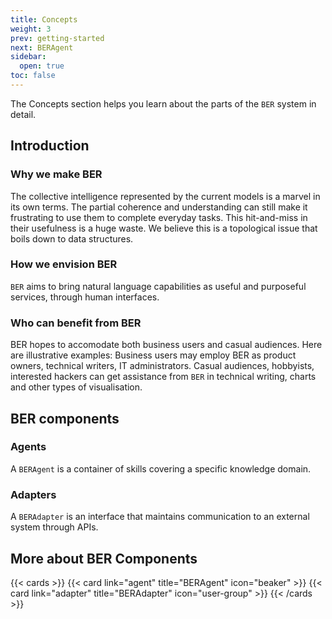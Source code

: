 ```yaml
---
title: Concepts
weight: 3
prev: getting-started
next: BERAgent
sidebar:
  open: true
toc: false
---
```


The Concepts section helps you learn about the parts of the `BER` system in detail.

## Introduction
### Why we make BER
The collective intelligence represented by the current models is a marvel in its own terms. The partial coherence and understanding can still make it frustrating to use them to complete everyday tasks. This hit-and-miss in their usefulness is a huge waste. We believe this is a topological issue that boils down to data structures.

### How we envision BER
`BER` aims to bring  natural language capabilities as useful and purposeful services, through human interfaces.

### Who can benefit from BER
BER hopes to accomodate both business users and casual audiences. Here are illustrative examples: Business users may employ BER as product owners, technical writers, IT administrators. Casual audiences, hobbyists, interested hackers can get assistance from `BER` in technical writing, charts and other types of visualisation.

## BER components
### Agents
A `BERAgent` is a container of skills covering a specific knowledge domain.

### Adapters
A `BERAdapter` is an interface that maintains communication to an external system through APIs.

## More about BER Components
{{< cards >}}
  {{< card link="agent" title="BERAgent" icon="beaker" >}}
  {{< card link="adapter" title="BERAdapter" icon="user-group" >}}
{{< /cards >}}
